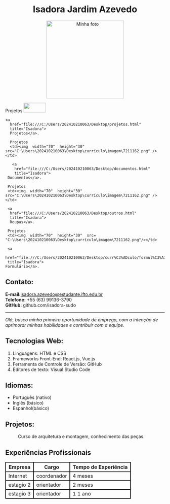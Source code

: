 <!doctype html>
<html lang="en-US">
 <head>
 <meta charset="utf-8" />
 <meta name="viewport" content="width=device-width, inicial -
scale=1.0">
 <title>Currículo</title>
 </head>
 <body>
    <center> 
 <h1>Isadora Jardim Azevedo</h1>
 <section>
 <img src="C:\Users\202410210063\Desktop\minha foto.jpg" alt="Minha foto" width="245 ">
</center>
   
Projetos
    <td><img  width="70"  height="30"  src="C:\Users\202410210063\Desktop\currículo\imagem\7211162.png" /></td>

    <a
      href="file:///C:/Users/202410210063/Desktop/projetos.html"
      title="Isadora">
      Projetos</a>.

      Projetos
      <td><img  width="70"  height="30"  src="C:\Users\202410210063\Desktop\currículo\imagem\7211162.png" /></td>

       <a
        href="file:///C:/Users/202410210063/Desktop/documentos.html"
        title="Isadora">
     Documentos</a>.

     Projetos 
     <td><img  width="70"  height="30"  src="C:\Users\202410210063\Desktop\currículo\imagem\7211162.png" /></td>

     <a
      href="file:///C:/Users/202410210063/Desktop/outros.html"
      title="Isadora">
      Roupas</a>.

     Projetos 
     <td><img  width="70"  height="30"  src= "C:\Users\202410210063\Desktop\currículo\imagem\7211162.png"/></td>

     <a
     href="file:///C:/Users/202410210063/Desktop/curr%C3%ADculo/formul%C3%A1rio.html"
     title="Isadora">
    Formulário</a>.
      

 
 <h2>Contato:</h2>
 
<strong>E-mail:</strong>isadora.azevedo@estudante.ifto.edu.br<br>
 <strong>Telefone:</strong> +55 (63) 99136-3790<br>
 <strong>GitHub:</strong> github.com/isadora-sudo<br>
 </section>
 <hr>
 <article>
 <em> Olá, busco minha primeira oportunidade de emprego, com a
intenção de aprimorar minhas habilidades e contribuir com a
equipe.</em></article>
 <h2> Tecnologias Web:</h2>
 <ol>
 <li> Linguagens: HTML e CSS</li>
 <li> Frameworks Front-End: React.js, Vue.js</li> 
 <li> Ferramenta de Controle de Versão: GitHub</li>
 <li> Editores de texto: Visual Studio Code</li>
</ol>

 <h2>Idiomas:</h2>
 <ul>
 <li>Português (nativo)</li>
 <li>Inglês (básico)</li>
 <li>Espanhol(básico)</li>
</ul>

 <h2>Projetos:</h2>
<dl>
 <dd>Curso de arquitetura e montagem, conhecimento das
peças.</dd>
</dl>

<meta charset="UTF-8">
<meta name="viewport" content="width=device-width, initial-scale=1.0">
<title>Experiências Profissionais</title>
<style>
    table {
        width: 100%;
        border-collapse: collapse;
    table, th, td {
        border: 2px solid #000;
    th, td {
        padding: 10px;
        text-align: center;
    }
    th {
        background-color: #f2f2f2;
    }
</style>
</head>
<body>
<h2>Experiências Profissionais</h2>
<table>
    <tr>
        <th>Empresa</th>
        <th>Cargo</th>
        <th>Tempo de Experiência</th>
    </tr>
    <tr>
        <td> Internet</td>
        <td>coordenador</td>
        <td>4 meses</td>
    </tr>
    <tr>
        <td>estagio 2</td>
        <td>orientador</td>
        <td>2 meses</td>
    </tr>
    <tr>
        <td>estagio 3</td>
        <td>orientador</td>
        <td>1 1 ano </td>
    </tr>
</table>




 </body
